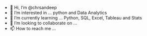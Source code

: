 - 👋 Hi, I’m @chrsandeep
- 👀 I’m interested in ... python and Data Analytics
- 🌱 I’m currently learning ... Python, SQL, Excel, Tableau and Stats
- 💞️ I’m looking to collaborate on ...
- 📫 How to reach me ...

<!---
chrsandeep/chrsandeep is a ✨ special ✨ repository because its `README.md` (this file) appears on your GitHub profile.
You can click the Preview link to take a look at your changes.
--->
